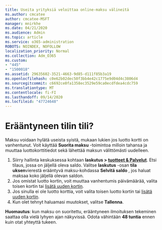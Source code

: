 ```yaml
---
title: Useita yrityksiä veloittaa online-maksu välineitä
ms.author: cmcatee
author: cmcatee-MSFT
manager: mnirkhe
ms.date: 04/21/2020
ms.audience: Admin
ms.topic: article
ms.service: o365-administration
ROBOTS: NOINDEX, NOFOLLOW
localization_priority: Normal
ms.collection: Adm_O365
ms.custom:
- "445"
- "1500018"
ms.assetid: 29635602-3521-4663-9d85-d111f85b3a19
ms.openlocfilehash: c0e62b02dec50f3bb4e42c1775e9d04d4c3806d4
ms.sourcegitcommit: c6692ce0fa1358ec3529e59ca0ecdfdea4cdc759
ms.translationtype: MT
ms.contentlocale: fi-FI
ms.lasthandoff: 09/14/2020
ms.locfileid: "47724648"
---
```

# <a name="past-due-account"></a>Erääntyneen tilin tili?

Maksu voidaan hylätä useista syistä, mukaan lukien jos luotto kortti on vanhentunut. Voit käyttää **Suorita maksu** -toimintoa milloin tahansa ja muuttaa luottokorttitiedot sekä lähettää maksun välittömästi uudelleen.

1. Siirry hallinta keskuksessa kohtaan **laskutus > [tuotteet & Palvelut](https://go.microsoft.com/fwlink/p/?linkid=842054)**.
Etsi tilaus, jossa on jäljellä oleva saldo. Valitse **laskutus** -osan **tila uksen**vierestä erääntyvä maksu-kohdassa **Selvitä saldo** , jos haluat maksaa koko jäljellä olevan saldon.
2. Jos omistat luotto kortin, voit muuttaa vanhentumis päivämäärää, valita toisen kortin tai [lisätä uuden kortin](https://docs.microsoft.com/microsoft-365/commerce/billing-and-payments/manage-payment-methods?view=o365-worldwide).
3. Jos sinulla ei ole luotto korttia, voit valita toisen luotto kortin tai [lisätä uuden kortin](https://docs.microsoft.com/microsoft-365/commerce/billing-and-payments/manage-payment-methods?view=o365-worldwide).
4. Kun olet tehnyt haluamasi muutokset, valitse **Tallenna**.

**Huomautus**: kun maksu on suoritettu, erääntyneen ilmoituksen tekeminen saattaa olla vielä lyhyen ajan näkyvissä. Odota vähintään **48 tuntia** ennen kuin otat yhteyttä tukeen.
